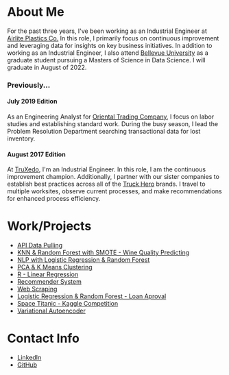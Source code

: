 # About Me

For the past three years, I've been working as an Industrial Engineer at [Airlite Plastics Co.](https://www.airliteplastics.com) In this role, I primarily focus on continuous improvement and leveraging data for insights on key business initiatives. In addition to working as an Industrial Engineer, I also attend [Bellevue University](https://www.bellevue.edu/) as a graduate student pursuing a Masters of Science in Data Science. I will graduate in August of 2022. 

### Previously...

#### July 2019 Edition
As an Engineering Analyst for [Oriental Trading Company](https://www.orientaltrading.com/), I focus on labor studies and establishing standard work. During the busy season, I lead the Problem Resolution Department searching transactional data for lost inventory. 

#### August 2017 Edition
At [TruXedo](https://truxedo.com/), I'm an Industrial Engineer. In this role, I am the continuous improvement champion. Additionally, I partner with our sister companies to establish best practices across all of the [Truck Hero](https://truck-hero.com/) brands. I travel to multiple worksites, observe current processes, and make recommendations for enhanced process efficiency.

# Work/Projects
* [API Data Pulling](https://github.com/hwittlieff/hwittlieff.github.io/tree/main/API%20Data%20Pulling)
* [KNN & Random Forest with SMOTE - Wine Quality Predicting](https://github.com/hwittlieff/hwittlieff.github.io/tree/main/KNN%20%26%20Random%20Forest%20with%20SMOTE%20-%20Wine%20Quality%20Predicting)
* [NLP with Logistic Regression & Random Forest](https://github.com/hwittlieff/hwittlieff.github.io/tree/main/NLP%20with%20Logistic%20Regression%20%26%20Random%20Forest)
* [PCA & K Means Clustering](https://github.com/hwittlieff/hwittlieff.github.io/tree/main/PCA%20%26%20K%20Means%20Clustering)
* [R - Linear Regression](https://github.com/hwittlieff/hwittlieff.github.io/tree/main/R%20-%20Linear%20Regression)
* [Recommender System](https://github.com/hwittlieff/hwittlieff.github.io/tree/main/Recommender%20System)
* [Web Scraping](https://github.com/hwittlieff/hwittlieff.github.io/tree/main/Web%20Scraping)
* [Logistic Regression & Random Forest - Loan Aproval](https://github.com/hwittlieff/hwittlieff.github.io/tree/main/Logistic%20Regression%20%26%20Random%20Forest%20-%20Loan%20Approval)
* [Space Titanic - Kaggle Competition](https://github.com/hwittlieff/hwittlieff.github.io/tree/main/Space%20Titanic%20-%20Kaggle%20Competition)
* [Variational Autoencoder](https://github.com/hwittlieff/hwittlieff.github.io/tree/main/Variational%20Autoencoder)


# Contact Info

* [LinkedIn](https://www.linkedin.com/in/harlanw)
* [GitHub](https://github.com/hwittlieff)
